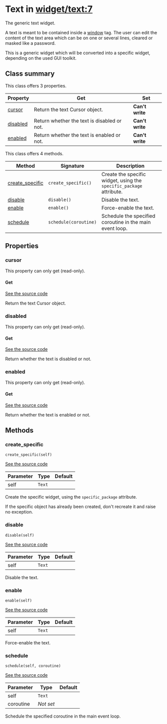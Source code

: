 # Text in [widget/text:7](../raw/widget/text.html#L7)

The generic text widget.

A text is meant to be contained inside a
[window](../layout/tag/window.md) tag.  The user can edit the content
of the text area which can be on one or several lines, cleared or
masked like a password.

This is a generic widget which will be converted into a specific widget,
depending on the used GUI toolkit.

## Class summary

This class offers 3 properties.

| Property | Get | Set |
| -------- | --- | --- |
| [cursor](#cursor) | Return the text Cursor object. | **Can't write** |
| [disabled](#disabled) | Return whether the text is disabled or not. | **Can't write** |
| [enabled](#enabled) | Return whether the text is enabled or not. | **Can't write** |

This class offers 4 methods.

| Method | Signature | Description |
| ------ | --------- | ----------- |
| [create_specific](#create_specific) | `create_specific()` | Create the specific widget, using the `specific_package` attribute. |
| [disable](#disable) | `disable()` | Disable the text. |
| [enable](#enable) | `enable()` | Force-enable the text. |
| [schedule](#schedule) | `schedule(coroutine)` | Schedule the specified coroutine in the main event loop. |

## Properties

### cursor

This property can only get (read-only).

#### Get

[See the source code](../raw/widget/text.html#L76)

Return the text Cursor object.

### disabled

This property can only get (read-only).

#### Get

[See the source code](../raw/widget/text.html#L71)

Return whether the text is disabled or not.

### enabled

This property can only get (read-only).

#### Get

[See the source code](../raw/widget/text.html#L66)

Return whether the text is enabled or not.

## Methods

### create_specific

`create_specific(self)`

[See the source code](../raw/widget/text.html#L30)

| Parameter | Type | Default |
| --------- | ---- | ------- |
| self | `Text` |  |

Create the specific widget, using the `specific_package` attribute.

If the specific object has already been created, don't recreate it and
raise no exception.

### disable

`disable(self)`

[See the source code](../raw/widget/text.html#L85)

| Parameter | Type | Default |
| --------- | ---- | ------- |
| self | `Text` |  |

Disable the text.

### enable

`enable(self)`

[See the source code](../raw/widget/text.html#L81)

| Parameter | Type | Default |
| --------- | ---- | ------- |
| self | `Text` |  |

Force-enable the text.

### schedule

`schedule(self, coroutine)`

[See the source code](../raw/widget/text.html#L75)

| Parameter | Type | Default |
| --------- | ---- | ------- |
| self | `Text` |  |
| coroutine | *Not set* |  |

Schedule the specified coroutine in the main event loop.